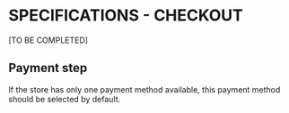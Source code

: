 # **SPECIFICATIONS - CHECKOUT**


[TO BE COMPLETED]

## Payment step

If the store has only one payment method available, this payment method should be selected by default.
